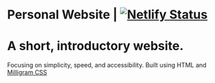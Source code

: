 # Personal Website | [![Netlify Status](https://api.netlify.com/api/v1/badges/36ca49d3-ddfd-43dd-b0e7-31a10e9297e9/deploy-status)](https://app.netlify.com/sites/festive-goldberg-ae69e4/deploys)

# A short, introductory website.

Focusing on simplicity, speed, and accessibility.
Built using HTML and [Milligram CSS](http://milligram.io)
